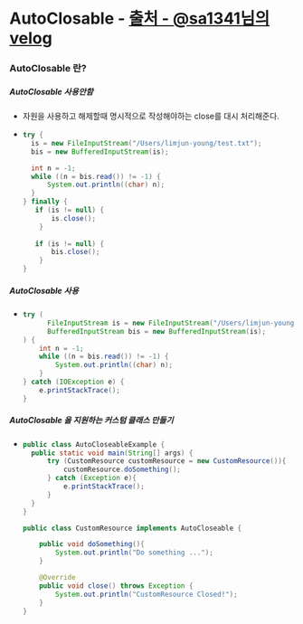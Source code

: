 # AutoClosable - [출처 - @sa1341님의 velog](https://velog.io/@sa1341/AutoCloseable-클래스)
### AutoClosable 란?
##### AutoClosable 사용안함
* 자원을 사용하고 해제할때 명시적으로 작성해야하는 close를 대시 처리해준다.
* ```java
  try {
    is = new FileInputStream("/Users/limjun-young/test.txt");
    bis = new BufferedInputStream(is);

    int n = -1;
    while ((n = bis.read()) != -1) {
        System.out.println((char) n);
    }
  } finally {
     if (is != null) {
         is.close();
      }
           
     if (is != null) {
         bis.close();
      }
  }
##### AutoClosable 사용
* ```java
  try (
        FileInputStream is = new FileInputStream("/Users/limjun-young/test.txt");
        BufferedInputStream bis = new BufferedInputStream(is);
  ) {
      int n = -1;
      while ((n = bis.read()) != -1) {
          System.out.println((char) n);
      }
  } catch (IOException e) {
      e.printStackTrace();
  }
##### AutoClosable 을 지원하는 커스텀 클래스 만들기
* ```java
  public class AutoCloseableExample {
    public static void main(String[] args) {
        try (CustomResource customResource = new CustomResource()){
            customResource.doSomething();
        } catch (Exception e){
            e.printStackTrace();
        }
    }
  }

  public class CustomResource implements AutoCloseable {

      public void doSomething(){
          System.out.println("Do something ...");
      }

      @Override
      public void close() throws Exception {
          System.out.println("CustomResource Closed!");
      }
  }
